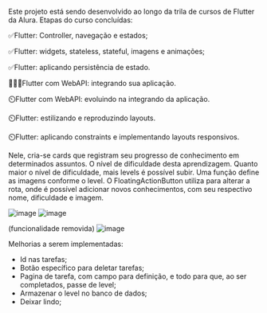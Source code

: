 Este projeto está sendo desenvolvido ao longo da trila de cursos de Flutter da Alura.
Etapas do curso concluídas:<p>
✅Flutter: Controller, navegação e estados;<p>
✅Flutter: widgets, stateless, stateful, imagens e animações;<p>
✅Flutter: aplicando persistência de estado.<p>
👩🏽‍💻Flutter com WebAPI: integrando sua aplicação.<p>
⏲️Flutter com WebAPI: evoluindo na integrando da aplicação.<p>
⏲️Flutter: estilizando e reproduzindo layouts.<p>
⏲️Flutter: aplicando constraints e implementando layouts responsivos.<p>

Nele, cria-se cards que registram seu progresso de conhecimento em determinados assuntos.
O nível de dificuldade desta aprendizagem.
Quanto maior o nível de dificuldade, mais levels é possível subir.
Uma função define as imagens conforme o level. 
O FloatingActionButton utiliza para alterar a rota, onde é possível adicionar novos conhecimentos, com seu respectivo nome, dificuldade e imagem.

![image](https://user-images.githubusercontent.com/78618323/223533266-b0767bad-84b9-45fc-9daa-748997675c22.png)
![image](https://user-images.githubusercontent.com/78618323/223765259-74a6e582-c503-48ed-99e8-eaf52e1bdea3.png)<p>
(funcionalidade removida)
![image](https://user-images.githubusercontent.com/78618323/223533328-dbdd9a47-c4cf-40e7-8331-05d949f2d42a.png)

Melhorias a serem implementadas:
- Id nas tarefas;
- Botão específico para deletar tarefas;
- Pagina de tarefa, com campo para definição, e todo para que, ao ser completados, passe de level;
- Armazenar o level no banco de dados;
- Deixar lindo;
